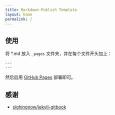 ```yaml
---
title: Markdown Publish Template
layout: home
permalink: /
---
```


## 使用

将 *.md 放入 `_pages` 文件夹，并在每个文件开头加上：

```
---
---
```

然后启用 [GitHub Pages](https://docs.github.com/en/pages/quickstart) 部署即可。

## 感谢

- [sighingnow/jekyll-gitbook](https://github.com/sighingnow/jekyll-gitbook)